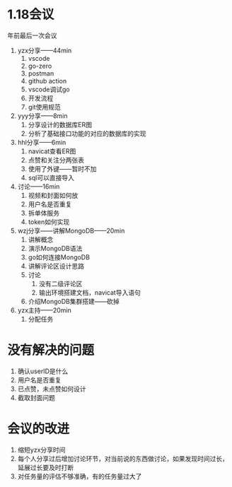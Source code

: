 # 1.18会议
年前最后一次会议

1. yzx分享——44min
   1. vscode
   2. go-zero
   3. postman
   4. github action
   5. vscode调试go
   6. 开发流程
   7. git使用规范
2. yyy分享——8min
   1. 分享设计的数据库ER图
   2. 分析了基础接口功能的对应的数据库的实现
3. hhl分享——6min
   1. navicat查看ER图
   2. 点赞和关注分两张表
   3. 使用了外键——暂时不加
   4. sql可以直接导入
4. 讨论——16min
   1. 视频和封面如何放
   2. 用户名是否重复
   3. 拆单体服务
   4. token如何实现
5. wzj分享——讲解MongoDB——20min
   1. 讲解概念
   2. 演示MongoDB语法
   3. go如何连接MongoDB
   4. 讲解评论区设计思路
   5. 讨论
      1. 没有二级评论区
      2. 输出环境搭建文档，navicat导入语句
   6. 介绍MongoDB集群搭建——砍掉
6. yzx主持——20min
   1. 分配任务

# 没有解决的问题
1. 确认userID是什么
2. 用户名是否重复
3. 已点赞，未点赞如何设计
4. 截取封面问题


# 会议的改进
1. 缩短yzx分享时间
2. 每个人分享过后增加讨论环节，对当前说的东西做讨论，如果发现时间过长，延展过长要及时打断
3. 对任务量的评估不够准确，有的任务量过大了








